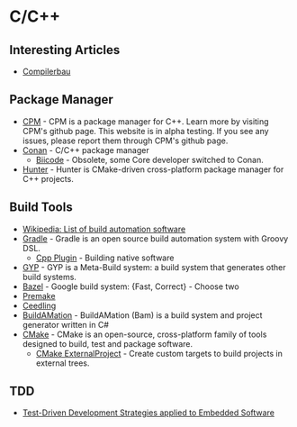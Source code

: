 # C/C++

## Interesting Articles
 * [Compilerbau](https://www.c-plusplus.net/forum/201764)

## Package Manager
 * [CPM](http://www.cpm.rocks) - CPM is a package manager for C++. Learn more by visiting CPM's github page. This website is in alpha testing. If you see any issues, please report them through CPM's github page.
 * [Conan](https://conan.io) - C/C++ package manager
   * [Biicode](http://www.biicode.com) - Obsolete, some Core developer switched to Conan.
 * [Hunter](http://hunter.sh) - Hunter is CMake-driven cross-platform package manager for C++ projects.

## Build Tools
 * [Wikipedia: List of build automation software](https://en.wikipedia.org/wiki/List_of_build_automation_software)
 * [Gradle](http://gradle.org) - Gradle is an open source build automation system with Groovy DSL.
   * [Cpp Plugin](https://docs.gradle.org/current/userguide/native_software.html) - Building native software
 * [GYP](https://gyp.gsrc.io) - GYP is a Meta-Build system: a build system that generates other build systems.
 * [Bazel](http://bazel.io) - Google build system: {Fast, Correct} - Choose two
 * [Premake](http://premake.github.io)
 * [Ceedling](https://github.com/ThrowTheSwitch/Ceedling)
 * [BuildAMation](http://buildamation.com) - BuildAMation (Bam) is a build system and project generator written in C#
 * [CMake](https://cmake.org) - CMake is an open-source, cross-platform family of tools designed to build, test and package software.
   * [CMake ExternalProject](https://cmake.org/cmake/help/v3.0/module/ExternalProject.html) - Create custom targets to build projects in external trees.

## TDD
 * [Test-Driven Development Strategies applied to Embedded Software](https://lirias.kuleuven.be/bitstream/123456789/355413/1/TDDstrategiesAppliedToES.pdf)
